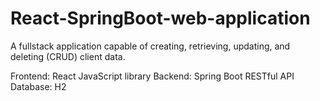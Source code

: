 # React-SpringBoot-web-application
A fullstack application capable of creating, retrieving, updating, and deleting (CRUD) client data.

Frontend: React JavaScript library
Backend: Spring Boot RESTful API
Database: H2
